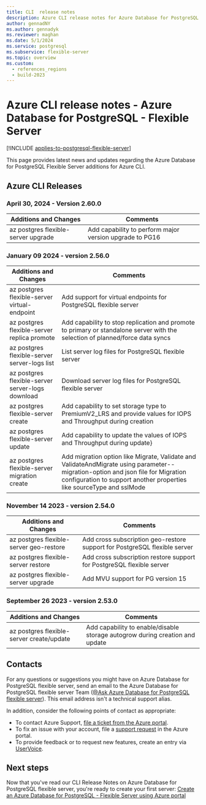 ```yaml
---
title: CLI  release notes
description: Azure CLI release notes for Azure Database for PostgreSQL - Flexible Server.
author: gennadNY
ms.author: gennadyk
ms.reviewer: maghan
ms.date: 5/1/2024
ms.service: postgresql
ms.subservice: flexible-server
ms.topic: overview
ms.custom:
  - references_regions
  - build-2023
---
```

# Azure CLI release notes - Azure Database for PostgreSQL - Flexible Server

[!INCLUDE [applies-to-postgresql-flexible-server](../includes/applies-to-postgresql-flexible-server.md)]

This page provides latest news and updates regarding the Azure Database for PostgreSQL Flexible Server additions for Azure CLI.  

## Azure CLI Releases

### April 30, 2024 - Version 2.60.0
|Additions and Changes              |Comments                                               |
|-----------------------------------|-------------------------------------------------------|
|az postgres flexible-server upgrade|Add capability to perform major version upgrade to PG16|


### January 09 2024 - version 2.56.0

| Additions and Changes |Comments|
| --- | --- | 
|az postgres flexible-server virtual-endpoint | Add support for virtual endpoints for PostgreSQL flexible server| 
|az postgres flexible-server replica promote| Add capability to stop replication and promote to primary or standalone server with the selection of planned/force data syncs|
 az postgres flexible-server server-logs list| List server log files for PostgreSQL flexible server|
|az postgres flexible-server server-logs download|Download server log files for PostgreSQL flexible server|
|az postgres flexible-server create|  Add capability to set storage type to PremiumV2_LRS and provide values for IOPS and Throughput during creation|
|az postgres flexible-server update|Add capability to update the values of IOPS and Throughput during update}
|az postgres flexible-server migration create|Add migration option like Migrate, Validate and ValidateAndMigrate using parameter--migration-option and json file for Migration configuration to support another properties like sourceType and sslMode|

### November 14  2023 - version 2.54.0

| Additions and Changes |Comments|
| --- | --- | 
|az postgres flexible-server geo-restore|Add cross subscription geo-restore support for PostgreSQL flexible server|
|az postgres flexible-server restore|  Add cross subscription restore support for PostgreSQL flexible server |
|az postgres flexible-server upgrade| Add MVU support for PG version 15|

### September 26 2023 - version 2.53.0
| Additions and Changes |Comments|
| --- | --- | 
|az postgres flexible-server create/update|Add capability to enable/disable storage autogrow during creation and update|

## Contacts

For any questions or suggestions you might have on Azure Database for PostgreSQL flexible server, send an email to the Azure Database for PostgreSQL flexible server Team ([@Ask Azure Database for PostgreSQL flexible server](mailto:AskAzureDBforPostgreSQL@service.microsoft.com)). This email address isn't a technical support alias.

In addition, consider the following points of contact as appropriate:

- To contact Azure Support, [file a ticket from the Azure portal](https://portal.azure.com/?#blade/Microsoft_Azure_Support/HelpAndSupportBlade).
- To fix an issue with your account, file a [support request](https://portal.azure.com/#blade/Microsoft_Azure_Support/HelpAndSupportBlade/newsupportrequest) in the Azure portal.
- To provide feedback or to request new features, create an entry via [UserVoice](https://feedback.azure.com/forums/597976-azure-database-for-postgresql).

## Next steps

Now that you've read our CLI Release Notes on Azure Database for PostgreSQL flexible server, you're ready to create your first server: [Create an Azure Database for PostgreSQL - Flexible Server using Azure portal](./quickstart-create-server-portal.md)

